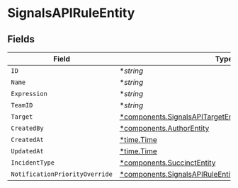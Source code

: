 # SignalsAPIRuleEntity


## Fields

| Field                                                                                                                                       | Type                                                                                                                                        | Required                                                                                                                                    | Description                                                                                                                                 |
| ------------------------------------------------------------------------------------------------------------------------------------------- | ------------------------------------------------------------------------------------------------------------------------------------------- | ------------------------------------------------------------------------------------------------------------------------------------------- | ------------------------------------------------------------------------------------------------------------------------------------------- |
| `ID`                                                                                                                                        | **string*                                                                                                                                   | :heavy_minus_sign:                                                                                                                          | N/A                                                                                                                                         |
| `Name`                                                                                                                                      | **string*                                                                                                                                   | :heavy_minus_sign:                                                                                                                          | N/A                                                                                                                                         |
| `Expression`                                                                                                                                | **string*                                                                                                                                   | :heavy_minus_sign:                                                                                                                          | N/A                                                                                                                                         |
| `TeamID`                                                                                                                                    | **string*                                                                                                                                   | :heavy_minus_sign:                                                                                                                          | N/A                                                                                                                                         |
| `Target`                                                                                                                                    | [*components.SignalsAPITargetEntity](../../models/components/signalsapitargetentity.md)                                                     | :heavy_minus_sign:                                                                                                                          | N/A                                                                                                                                         |
| `CreatedBy`                                                                                                                                 | [*components.AuthorEntity](../../models/components/authorentity.md)                                                                         | :heavy_minus_sign:                                                                                                                          | N/A                                                                                                                                         |
| `CreatedAt`                                                                                                                                 | [*time.Time](https://pkg.go.dev/time#Time)                                                                                                  | :heavy_minus_sign:                                                                                                                          | N/A                                                                                                                                         |
| `UpdatedAt`                                                                                                                                 | [*time.Time](https://pkg.go.dev/time#Time)                                                                                                  | :heavy_minus_sign:                                                                                                                          | N/A                                                                                                                                         |
| `IncidentType`                                                                                                                              | [*components.SuccinctEntity](../../models/components/succinctentity.md)                                                                     | :heavy_minus_sign:                                                                                                                          | N/A                                                                                                                                         |
| `NotificationPriorityOverride`                                                                                                              | [*components.SignalsAPIRuleEntityNotificationPriorityOverride](../../models/components/signalsapiruleentitynotificationpriorityoverride.md) | :heavy_minus_sign:                                                                                                                          | N/A                                                                                                                                         |